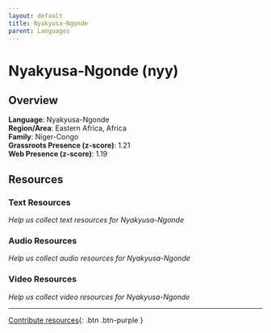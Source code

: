 ```yaml
---
layout: default
title: Nyakyusa-Ngonde
parent: Languages
---
```


# Nyakyusa-Ngonde (nyy)

## Overview

**Language**: Nyakyusa-Ngonde  
**Region/Area**: Eastern Africa, Africa  
**Family**: Niger-Congo  
**Grassroots Presence (z-score)**: 1.21  
**Web Presence (z-score)**: 1.19  

## Resources

### Text Resources
*Help us collect text resources for Nyakyusa-Ngonde*

### Audio Resources
*Help us collect audio resources for Nyakyusa-Ngonde*

### Video Resources
*Help us collect video resources for Nyakyusa-Ngonde*

---

[Contribute resources](https://forms.office.com/e/1SfLJx3u1r){: .btn .btn-purple }
